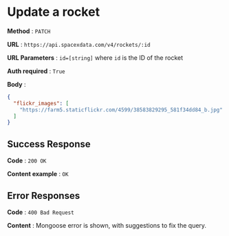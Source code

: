 # Update a rocket

**Method** : `PATCH`

**URL** : `https://api.spacexdata.com/v4/rockets/:id`

**URL Parameters** : `id=[string]` where `id` is the ID of the rocket

**Auth required** : `True`

**Body** :

```json
{
  "flickr_images": [
    "https://farm5.staticflickr.com/4599/38583829295_581f34dd84_b.jpg"
  ]
}
```

## Success Response

**Code** : `200 OK`

**Content example** : `OK`

## Error Responses

**Code** : `400 Bad Request`

**Content** : Mongoose error is shown, with suggestions to fix the query.

